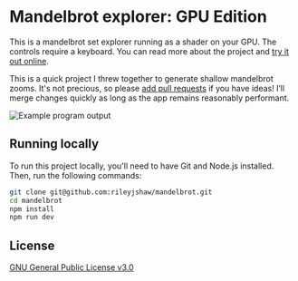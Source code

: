 # Mandelbrot explorer: GPU Edition

This is a mandelbrot set explorer running as a shader on your GPU. The controls require a
keyboard. You can read more about the project and [try it out online](https://rileyjshaw.com/mandelbrot).

This is a quick project I threw together to generate shallow mandelbrot zooms. It's not precious, so please [add pull requests](https://github.com/rileyjshaw/mandelbrot/pulls) if you have ideas! I’ll merge changes quickly as long as the app remains reasonably performant.

![Example program output](/screenshots/mandelbrot.png)

## Running locally

To run this project locally, you'll need to have Git and Node.js installed. Then, run the following commands:

```sh
git clone git@github.com:rileyjshaw/mandelbrot.git
cd mandelbrot
npm install
npm run dev
```

## License

[GNU General Public License v3.0](/LICENSE)
